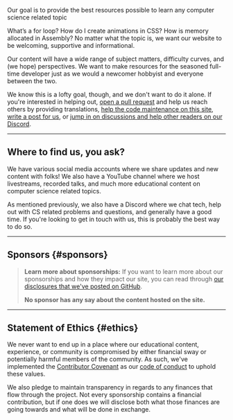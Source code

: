 <p><span class="text-style-headline-2">Our goal is to provide the best resources possible to learn any computer science related topic</span></p>

What’s a for loop? How do I create animations in CSS? How is memory allocated in Assembly? No matter what the topic is, we want our website to be welcoming, supportive and informational.

Our content will have a wide range of subject matters, difficulty curves, and (we hope) perspectives. We want to make resources for the seasoned full-time developer just as we would a newcomer hobbyist and everyone between the two.

We know this is a lofty goal, though, and we don't want to do it alone. If you're interested in helping out, [open a pull request](https://github.com/unicorn-utterances/unicorn-utterances/pulls) and help us reach others by providing translations, [help the code maintenance on this site](https://github.com/unicorn-utterances/unicorn-utterances/issues?q=is%3Aopen+is%3Aissue+label%3A%22good+first+issue%22), [write a post for us](https://github.com/unicorn-utterances/unicorn-utterances#blog-posts), or [jump in on discussions and help other readers on our Discord](https://discord.gg/FMcvc6T).

---

## Where to find us, you ask?

We have various social media accounts where we share updates and new content with folks! We also have a YouTube channel where we host livestreams, recorded talks, and much more educational content on computer science related topics.

As mentioned previously, we also have a Discord where we chat tech, help out with CS related problems and questions, and generally have a good time. If you're looking to get in touch with us, this is probably the best way to do so.

<!-- split -->

---

## Sponsors {#sponsors}

<!-- split -->

> **Learn more about sponsorships:**
> If you want to learn more about our sponsorships and how they impact our site, you can read through [our disclosures that we've posted on GitHub](https://github.com/unicorn-utterances/unicorn-utterances/issues?q=is%3Aissue+label%3Adisclosure+is%3Aclosed).
>
> **No sponsor has any say about the content hosted on the site.**

---

## Statement of Ethics {#ethics}

We never want to end up in a place where our educational content, experience, or community is compromised by either financial sway or potentially harmful members of the community. As such, we've implemented the [Contributor Covenant](https://www.contributor-covenant.org/) as our [code of conduct](https://github.com/unicorn-utterances/unicorn-utterances/blob/master/CODE_OF_CONDUCT.md) to uphold these values.

We also pledge to maintain transparency in regards to any finances that flow through the project. Not every sponsorship contains a financial contribution, but if one does we will disclose both what those finances are going towards and what will be done in exchange.
